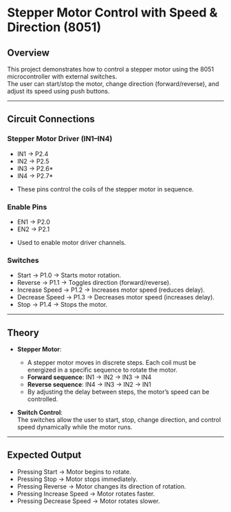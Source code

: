 # **Stepper Motor Control with Speed & Direction (8051)**

## Overview
This project demonstrates how to control a stepper motor using the 8051 microcontroller with external switches.  
The user can start/stop the motor, change direction (forward/reverse), and adjust its speed using push buttons.

---

## Circuit Connections

### Stepper Motor Driver (IN1–IN4)
* IN1 → P2.4 
* IN2 → P2.5 
* IN3 → P2.6* 
* IN4 → P2.7* 
- These pins control the coils of the stepper motor in sequence.  

### Enable Pins
* EN1 → P2.0
* EN2 → P2.1  
- Used to enable motor driver channels.  

### Switches
* Start → P1.0 → Starts motor rotation.  
* Reverse → P1.1 → Toggles direction (forward/reverse).  
* Increase Speed → P1.2 → Increases motor speed (reduces delay).  
* Decrease Speed → P1.3 → Decreases motor speed (increases delay).  
* Stop → P1.4 → Stops the motor.  

---

## Theory

* **Stepper Motor**:  
  * A stepper motor moves in discrete steps. Each coil must be energized in a specific sequence to rotate the motor.  
  * **Forward sequence**: IN1 → IN2 → IN3 → IN4  
  * **Reverse sequence**: IN4 → IN3 → IN2 → IN1  
  * By adjusting the delay between steps, the motor’s speed can be controlled.  

* **Switch Control**:  
  The switches allow the user to start, stop, change direction, and control speed dynamically while the motor runs.  

---

## Expected Output
* Pressing Start → Motor begins to rotate.  
* Pressing Stop → Motor stops immediately.  
* Pressing Reverse → Motor changes its direction of rotation.  
* Pressing Increase Speed → Motor rotates faster.  
* Pressing Decrease Speed → Motor rotates slower.  

